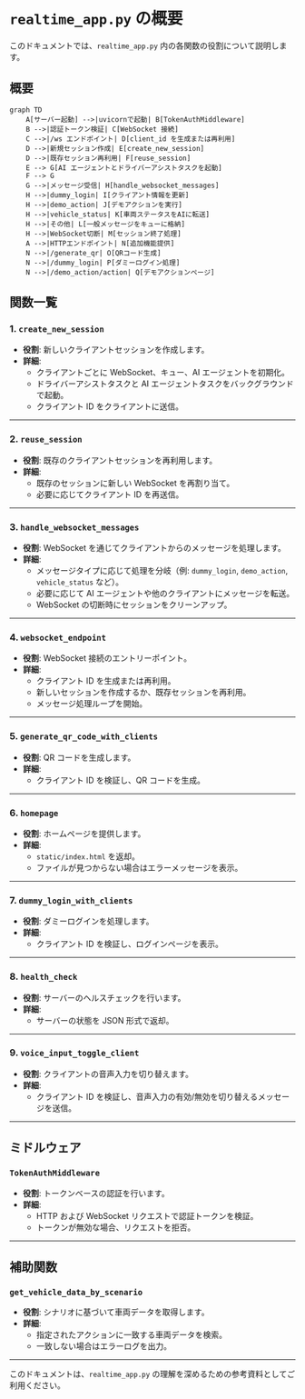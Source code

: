 # `realtime_app.py` の概要

このドキュメントでは、`realtime_app.py` 内の各関数の役割について説明します。

## 概要

```mermaid
graph TD
    A[サーバー起動] -->|uvicornで起動| B[TokenAuthMiddleware]
    B -->|認証トークン検証| C[WebSocket 接続]
    C -->|/ws エンドポイント| D[client_id を生成または再利用]
    D -->|新規セッション作成| E[create_new_session]
    D -->|既存セッション再利用| F[reuse_session]
    E --> G[AI エージェントとドライバーアシストタスクを起動]
    F --> G
    G -->|メッセージ受信| H[handle_websocket_messages]
    H -->|dummy_login| I[クライアント情報を更新]
    H -->|demo_action| J[デモアクションを実行]
    H -->|vehicle_status| K[車両ステータスをAIに転送]
    H -->|その他| L[一般メッセージをキューに格納]
    H -->|WebSocket切断| M[セッション終了処理]
    A -->|HTTPエンドポイント| N[追加機能提供]
    N -->|/generate_qr| O[QRコード生成]
    N -->|/dummy_login| P[ダミーログイン処理]
    N -->|/demo_action/action| Q[デモアクションページ]
```


## 関数一覧

### 1. `create_new_session`
- **役割**: 新しいクライアントセッションを作成します。
- **詳細**:
  - クライアントごとに WebSocket、キュー、AI エージェントを初期化。
  - ドライバーアシストタスクと AI エージェントタスクをバックグラウンドで起動。
  - クライアント ID をクライアントに送信。

---

### 2. `reuse_session`
- **役割**: 既存のクライアントセッションを再利用します。
- **詳細**:
  - 既存のセッションに新しい WebSocket を再割り当て。
  - 必要に応じてクライアント ID を再送信。

---

### 3. `handle_websocket_messages`
- **役割**: WebSocket を通じてクライアントからのメッセージを処理します。
- **詳細**:
  - メッセージタイプに応じて処理を分岐（例: `dummy_login`, `demo_action`, `vehicle_status` など）。
  - 必要に応じて AI エージェントや他のクライアントにメッセージを転送。
  - WebSocket の切断時にセッションをクリーンアップ。

---

### 4. `websocket_endpoint`
- **役割**: WebSocket 接続のエントリーポイント。
- **詳細**:
  - クライアント ID を生成または再利用。
  - 新しいセッションを作成するか、既存セッションを再利用。
  - メッセージ処理ループを開始。

---

### 5. `generate_qr_code_with_clients`
- **役割**: QR コードを生成します。
- **詳細**:
  - クライアント ID を検証し、QR コードを生成。

---

### 6. `homepage`
- **役割**: ホームページを提供します。
- **詳細**:
  - `static/index.html` を返却。
  - ファイルが見つからない場合はエラーメッセージを表示。

---

### 7. `dummy_login_with_clients`
- **役割**: ダミーログインを処理します。
- **詳細**:
  - クライアント ID を検証し、ログインページを表示。

---

### 8. `health_check`
- **役割**: サーバーのヘルスチェックを行います。
- **詳細**:
  - サーバーの状態を JSON 形式で返却。

---

### 9. `voice_input_toggle_client`
- **役割**: クライアントの音声入力を切り替えます。
- **詳細**:
  - クライアント ID を検証し、音声入力の有効/無効を切り替えるメッセージを送信。

---

## ミドルウェア

### `TokenAuthMiddleware`
- **役割**: トークンベースの認証を行います。
- **詳細**:
  - HTTP および WebSocket リクエストで認証トークンを検証。
  - トークンが無効な場合、リクエストを拒否。

---

## 補助関数

### `get_vehicle_data_by_scenario`
- **役割**: シナリオに基づいて車両データを取得します。
- **詳細**:
  - 指定されたアクションに一致する車両データを検索。
  - 一致しない場合はエラーログを出力。

---

このドキュメントは、`realtime_app.py` の理解を深めるための参考資料としてご利用ください。
```